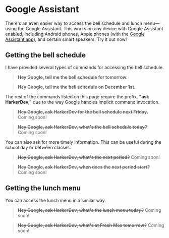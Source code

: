 # Google Assistant

There's an even easier way to access the bell schedule and lunch menu—using the Google Assistant. This works on any device with Google Assistant enabled, including Android phones, Apple phones (with the [Google Assistant app](https://itunes.apple.com/us/app/google-assistant/id1220976145)), and certain smart speakers. Try it out now!

## Getting the bell schedule

I have provided several types of commands for accessing the bell schedule.

> **Hey Google, tell me the bell schedule for tomorrow.**

> **Hey Google, tell me the bell schedule on December 1st.**

The rest of the commands listed on this page require the prefix, **"ask HarkerDev,"** due to the way Google handles implicit command invocation.

> **~~Hey Google, ask HarkerDev for the bell schedule next Friday.~~** Coming soon!

> **~~Hey Google, ask HarkerDev, what's the bell schedule today?~~** Coming soon!

You can also ask for more timely information. This can be useful during the school day or between classes.

> **~~Hey Google, ask HarkerDev, what's the next period?~~** Coming soon!

> **~~Hey Google, ask HarkerDev, when does the next period start?~~** Coming soon!

## Getting the lunch menu

You can access the lunch menu in a similar way.

> **~~Hey Google, ask HarkerDev, what's the lunch menu today?~~** Coming soon!

> **~~Hey Google, ask HarkerDev, what's at Fresh Mex tomorrow?~~** Coming soon!